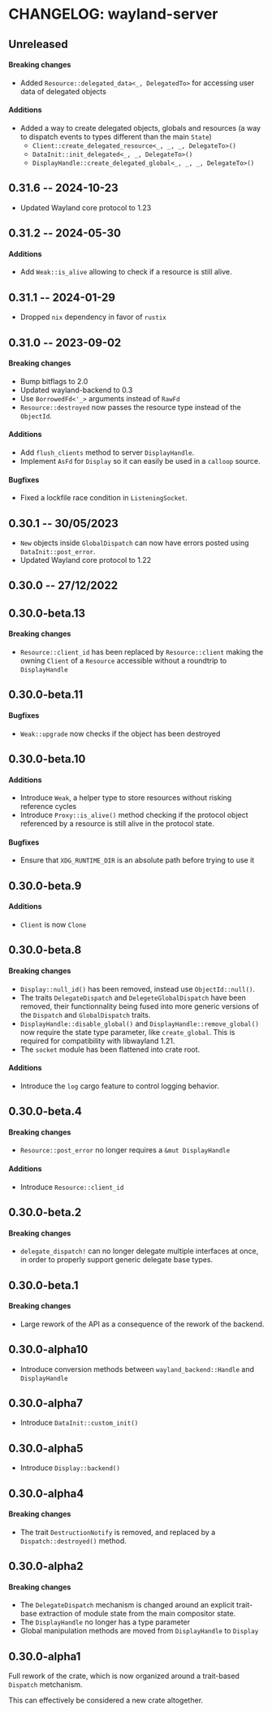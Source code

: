 # CHANGELOG: wayland-server

## Unreleased

#### Breaking changes
- Added `Resource::delegated_data<_, DelegatedTo>` for accessing user data of delegated objects

#### Additions
- Added a way to create delegated objects, globals and resources (a way to dispatch events to types different than the main `State`)
  - `Client::create_delegated_resource<_, _, _, DelegateTo>()`
  - `DataInit::init_delegated<_, _, DelegateTo>()`
  - `DisplayHandle::create_delegated_global<_, _, _, DelegateTo>()`

## 0.31.6 -- 2024-10-23

- Updated Wayland core protocol to 1.23

## 0.31.2 -- 2024-05-30

#### Additions

- Add `Weak::is_alive` allowing to check if a resource is still alive.

## 0.31.1 -- 2024-01-29

- Dropped `nix` dependency in favor of `rustix`

## 0.31.0 -- 2023-09-02

#### Breaking changes

- Bump bitflags to 2.0
- Updated wayland-backend to 0.3
- Use `BorrowedFd<'_>` arguments instead of `RawFd`
- `Resource::destroyed` now passes the resource type instead of the `ObjectId`.

#### Additions

- Add `flush_clients` method to server `DisplayHandle`.
- Implement `AsFd` for `Display` so it can easily be used in a `calloop` source.

#### Bugfixes

- Fixed a lockfile race condition in `ListeningSocket`.

## 0.30.1 -- 30/05/2023

- `New` objects inside `GlobalDispatch` can now have errors posted using `DataInit::post_error`.
- Updated Wayland core protocol to 1.22

## 0.30.0 -- 27/12/2022

## 0.30.0-beta.13

#### Breaking changes

- `Resource::client_id` has been replaced by `Resource::client` making the owning `Client`
   of a `Resource` accessible without a roundtrip to `DisplayHandle`

## 0.30.0-beta.11

#### Bugfixes

- `Weak::upgrade` now checks if the object has been destroyed

## 0.30.0-beta.10

#### Additions

- Introduce `Weak`, a helper type to store resources without risking reference cycles
- Introduce `Proxy::is_alive()` method checking if the protocol object referenced by a resource is still
  alive in the protocol state.

#### Bugfixes

- Ensure that `XDG_RUNTIME_DIR` is an absolute path before trying to use it

## 0.30.0-beta.9

#### Additions

- `Client` is now `Clone`

## 0.30.0-beta.8

#### Breaking changes

- `Display::null_id()` has been removed, instead use `ObjectId::null()`.
- The traits `DelegateDispatch` and `DelegeteGlobalDispatch` have been removed, their functionnality being
  fused into more generic versions of the `Dispatch` and `GlobalDispatch` traits.
- `DisplayHandle::disable_global()` and `DisplayHandle::remove_global()` now require the state type parameter,
  like `create_global`. This is required for compatibility with libwayland 1.21.
- The `socket` module has been flattened into crate root.

#### Additions

- Introduce the `log` cargo feature to control logging behavior.

## 0.30.0-beta.4

#### Breaking changes

- `Resource::post_error` no longer requires a `&mut DisplayHandle`

#### Additions

- Introduce `Resource::client_id`

## 0.30.0-beta.2

#### Breaking changes

- `delegate_dispatch!` can no longer delegate multiple interfaces at once, in order to properly support
  generic delegate base types.

## 0.30.0-beta.1

#### Breaking changes

- Large rework of the API as a consequence of the rework of the backend.

## 0.30.0-alpha10

- Introduce conversion methods between `wayland_backend::Handle` and `DisplayHandle`

## 0.30.0-alpha7

- Introduce `DataInit::custom_init()`

## 0.30.0-alpha5

- Introduce `Display::backend()`

## 0.30.0-alpha4

#### Breaking changes

- The trait `DestructionNotify` is removed, and replaced by a `Dispatch::destroyed()` method.

## 0.30.0-alpha2

#### Breaking changes

- The `DelegateDispatch` mechanism is changed around an explicit trait-base extraction of module
  state from the main compositor state.
- The `DisplayHandle` no longer has a type parameter
- Global manipulation methods are moved from `DisplayHandle` to `Display`

## 0.30.0-alpha1

Full rework of the crate, which is now organized around a trait-based `Dispatch` metchanism.

This can effectively be considered a new crate altogether.
